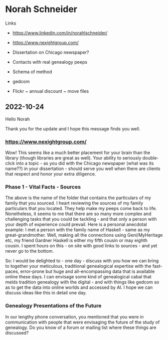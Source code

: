 # Norah Schneider

Links

* https://www.linkedin.com/in/norahlschneider/
* https://www.nexightgroup.com/

* Dissertation on Chicago newspaper?
* Contacts with real genealogy peeps
* Schema of method
* gedcom
* Flickr ~ annual discount ~ move files

## 2022-10-24

Hello Norah

Thank you for the update and I hope this message finds you well.

### https://www.nexightgroup.com/
Wow! This seems like a much better placement for your brain than the library (though libraries are great as well).  Your ability to seriously double-click into a topic - as you did with the Chicago newspaper (what was its name??) in your dissertation - should serve you well when there are clients that respect and honor your extra diligence.

### Phase 1 - Vital Facts - Sources
The above is the name of the folder that contains the particulars of my family that you sourced.
I heart reviewing the sources of my family particulars that you located. They help make my peeps come back to life. Nonetheless, it seems to me that there are so many more complex and challenging tasks that you could be tackling - and that only a person with your depth of experience could prevail. Here is a personal anecdotal example: I met a person with the family name of Haskell - same as my great-grandmother. Well, making all the connections using Geni/MyHeritage etc, my friend Gardner Haskell is either my fifth cousin or may eighth cousin. I spent hours on this - on site with good links to sources - and yet never go to the bottom.

So: I would be delighted to - one day - discuss with you how we can bring to together your meticulous, traditional genealogical expertise with the fast-paces, error-prone but huge and all-encompassing data that is available online these days. I can envisage some kind of genealogical cabal that melds tradition genealogy with the digital - and with things like gedcom so as to get the data into online worlds and accessed by AI. I hope we can discuss ideas like this in detail one day.

### Genealogy Presentations of the Future

In our lengthy phone conversation, you mentioned that you were in communication with people that were envisaging the future of the study of genealogy. Do you know of a forum or mailing list where these things are discussed?





